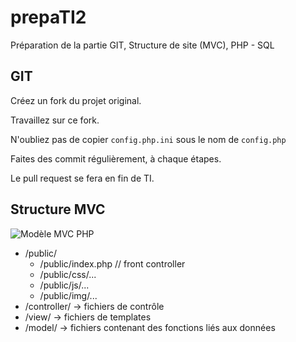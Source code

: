 # prepaTI2

Préparation de la partie GIT, Structure de site (MVC),  PHP - SQL

## GIT

Créez un fork du projet original.

Travaillez sur ce fork.

N'oubliez pas de copier `config.php.ini` sous le nom de `config.php`

Faites des commit régulièrement, à chaque étapes.

Le pull request se fera en fin de TI.

## Structure MVC

![Modèle MVC PHP](https://github.com/WebDevCF2m2022/MVC-projets/raw/main/data/MVC.png)

- /public/
    - /public/index.php // front controller
    - /public/css/...
    - /public/js/...
    - /public/img/...
- /controller/ -> fichiers de contrôle
- /view/ -> fichiers de templates
- /model/ -> fichiers contenant des fonctions liés aux données